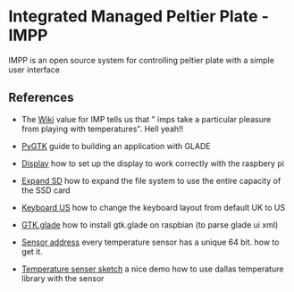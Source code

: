 # Integrated Managed Peltier Plate - IMPP
IMPP is an open source system for controlling peltier plate with a simple user interface

## References
* The [Wiki] value for IMP tells us that " imps take a particular pleasure from playing with temperatures". Hell yeah!!

* [PyGTK] guide to building an application with GLADE

* [Display] how to set up the display to work correctly with the raspbery pi

* [Expand SD] how to expand the file system to use the entire capacity of the SSD card

* [Keyboard US] how to change the keyboard layout from default UK to US

* [GTK.glade] how to install gtk.glade on raspbian (to parse glade ui xml)

* [Sensor address] every temperature sensor has a unique 64 bit. how to get it.

* [Temperature senser sketch] a nice demo how to use dallas temperature library with the sensor

[Wiki]: <https://en.wikipedia.org/wiki/Imp>
[PyGTK]: <http://www.pygtk.org/articles/application-pygtk-glade/Building_an_Application_with_PyGTK_and_Glade.htm>
[Display]: <https://learn.adafruit.com/adafruit-5-800x480-tft-hdmi-monitor-touchscreen-backpack/raspberry-pi-config>
[Expand SD]: <https://www.raspberrypi.org/forums/viewtopic.php?f=28&t=47505>

[Keyboard US]: <https://www.raspberrypi.org/forums/viewtopic.php?f=91&t=9136>

[GTK.glade]: <http://www.pygtk.org/articles/pygtk-glade-gui/Creating_a_GUI_using_PyGTK_and_Glade.htm>

[Sensor address]: <http://www.hacktronics.com/Tutorials/arduino-1-wire-address-finder.html>

[Temperature senser sketch]: <http://www.hacktronics.com/Tutorials/arduino-1-wire-tutorial.html>


